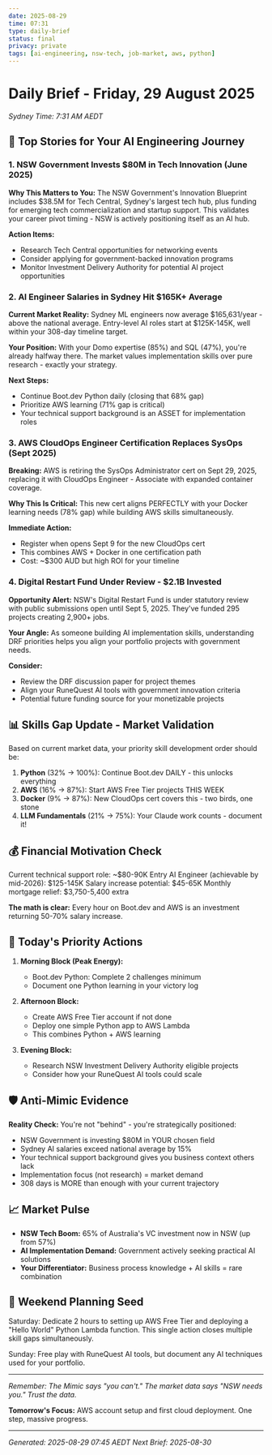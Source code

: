 ```yaml
---
date: 2025-08-29
time: 07:31
type: daily-brief
status: final
privacy: private
tags: [ai-engineering, nsw-tech, job-market, aws, python]
---
```


# Daily Brief - Friday, 29 August 2025

*Sydney Time: 7:31 AM AEDT*

## 🎯 Top Stories for Your AI Engineering Journey

### 1. NSW Government Invests $80M in Tech Innovation (June 2025)
**Why This Matters to You:** The NSW Government's Innovation Blueprint includes $38.5M for Tech Central, Sydney's largest tech hub, plus funding for emerging tech commercialization and startup support. This validates your career pivot timing - NSW is actively positioning itself as an AI hub.

**Action Items:**
- Research Tech Central opportunities for networking events
- Consider applying for government-backed innovation programs
- Monitor Investment Delivery Authority for potential AI project opportunities

### 2. AI Engineer Salaries in Sydney Hit $165K+ Average
**Current Market Reality:** Sydney ML engineers now average $165,631/year - above the national average. Entry-level AI roles start at $125K-145K, well within your 308-day timeline target.

**Your Position:** With your Domo expertise (85%) and SQL (47%), you're already halfway there. The market values implementation skills over pure research - exactly your strategy.

**Next Steps:**
- Continue Boot.dev Python daily (closing that 68% gap)
- Prioritize AWS learning (71% gap is critical)
- Your technical support background is an ASSET for implementation roles

### 3. AWS CloudOps Engineer Certification Replaces SysOps (Sept 2025)
**Breaking:** AWS is retiring the SysOps Administrator cert on Sept 29, 2025, replacing it with CloudOps Engineer - Associate with expanded container coverage.

**Why This Is Critical:** This new cert aligns PERFECTLY with your Docker learning needs (78% gap) while building AWS skills simultaneously.

**Immediate Action:**
- Register when opens Sept 9 for the new CloudOps cert
- This combines AWS + Docker in one certification path
- Cost: ~$300 AUD but high ROI for your timeline

### 4. Digital Restart Fund Under Review - $2.1B Invested
**Opportunity Alert:** NSW's Digital Restart Fund is under statutory review with public submissions open until Sept 5, 2025. They've funded 295 projects creating 2,900+ jobs.

**Your Angle:** As someone building AI implementation skills, understanding DRF priorities helps you align your portfolio projects with government needs.

**Consider:**
- Review the DRF discussion paper for project themes
- Align your RuneQuest AI tools with government innovation criteria
- Potential future funding source for your monetizable projects

## 📊 Skills Gap Update - Market Validation

Based on current market data, your priority skill development order should be:

1. **Python** (32% → 100%): Continue Boot.dev DAILY - this unlocks everything
2. **AWS** (16% → 87%): Start AWS Free Tier projects THIS WEEK
3. **Docker** (9% → 87%): New CloudOps cert covers this - two birds, one stone
4. **LLM Fundamentals** (21% → 75%): Your Claude work counts - document it!

## 💰 Financial Motivation Check

Current technical support role: ~$80-90K
Entry AI Engineer (achievable by mid-2026): $125-145K
Salary increase potential: $45-65K
Monthly mortgage relief: $3,750-5,400 extra

**The math is clear:** Every hour on Boot.dev and AWS is an investment returning 50-70% salary increase.

## 🚀 Today's Priority Actions

1. **Morning Block (Peak Energy):**
   - Boot.dev Python: Complete 2 challenges minimum
   - Document one Python learning in your victory log

2. **Afternoon Block:**
   - Create AWS Free Tier account if not done
   - Deploy one simple Python app to AWS Lambda
   - This combines Python + AWS learning

3. **Evening Block:**
   - Research NSW Investment Delivery Authority eligible projects
   - Consider how your RuneQuest AI tools could scale

## 🛡️ Anti-Mimic Evidence

**Reality Check:** You're not "behind" - you're strategically positioned:
- NSW Government is investing $80M in YOUR chosen field
- Sydney AI salaries exceed national average by 15%
- Your technical support background gives you business context others lack
- Implementation focus (not research) = market demand
- 308 days is MORE than enough with your current trajectory

## 📈 Market Pulse

- **NSW Tech Boom:** 65% of Australia's VC investment now in NSW (up from 57%)
- **AI Implementation Demand:** Government actively seeking practical AI solutions
- **Your Differentiator:** Business process knowledge + AI skills = rare combination

## 🎯 Weekend Planning Seed

Saturday: Dedicate 2 hours to setting up AWS Free Tier and deploying a "Hello World" Python Lambda function. This single action closes multiple skill gaps simultaneously.

Sunday: Free play with RuneQuest AI tools, but document any AI techniques used for your portfolio.

---

*Remember: The Mimic says "you can't." The market data says "NSW needs you." Trust the data.*

**Tomorrow's Focus:** AWS account setup and first cloud deployment. One step, massive progress.

---
*Generated: 2025-08-29 07:45 AEDT*
*Next Brief: 2025-08-30*